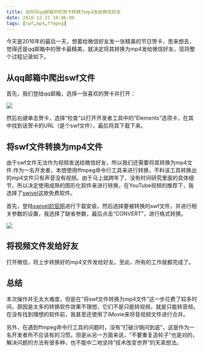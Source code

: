 ```yaml
---
title: 如何将qq邮箱中的贺卡转换为mp4发给微信好友
date: 2016-12-31 10:06:00
tags: [swf,mp4,ffmpeg]
---
```


今天是2016年的最后一天，想着给微信好友发一张精美的节日贺卡，思来想去，觉得还是qq邮箱中的贺卡最精美，就决定将其转换为mp4发给微信好友，现将整个过程记录如下。

<!--more-->

## 从qq邮箱中爬出swf文件

首先，我们登陆qq邮箱，选择一张喜欢的贺卡并打开：

![](https://ws1.sinaimg.cn/large/83900b4egw1fbabzunck1j21kw0wmgop.jpg)

然后右键单击贺卡，选择“检查”以打开开发者工具中的“Elements”选项卡，在其中找到该贺卡的URL（是个swf文件），最后将其下载下来。

## 将swf文件转换为mp4文件

由于swf文件无法作为视频发送给微信好友，所以我们还需要将其转换为mp4文件.作为一名开发者，本想使用ffmpeg命令行工具来进行转换，不料该工具转换出的mp4文件只有声音没有视频。由于马上就跨年了，没有时间研究里面的具体细节，所以决定使用成熟的图形化软件来进行转换，在YouTube视频的推荐下，我选择了[swivel](http://www.newgrounds.com/wiki/creator-resources/flash-resources/swivel)这款免费软件。

首先，登陆[swivel的官网](http://www.newgrounds.com/wiki/creator-resources/flash-resources/swivel)进行下载安装，然后选择要被转换的swf文件，并进行相关参数的设置，我选择了缺省参数，最后点击“CONVERT”，进行格式转换。

![](https://ws1.sinaimg.cn/large/83900b4egw1fbacbqb7y7j20jg0bsn0g.jpg)

## 将视频文件发给好友

打开微信，将上步转换好的mp4文件发给好友。至此，所有的工作就都完成了。

## 总结

本次操作并无太大难度，但是在“将swf文件转换为mp4文件”这一步花费了较多时间，原因是太多的转换软件效果不理想，它们不是只能转视频，就是只能转音频。在没有找到理想的软件前，我甚至还使用了iMovie来将音视频文件进行合并。

另外，在遇到ffmpeg命令行工具的问题时，没有“打破沙锅问到底”，这是作为一名开发者所不应该有的习惯。但是从另一方面来说，“不要重复造轮子”也是对的，解决问题的方法有很多种，也不能中二地坚持“技术改变世界”的天真想法。
